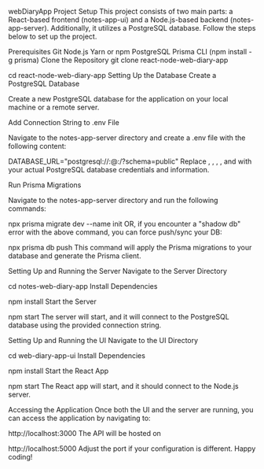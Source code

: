 webDiaryApp Project Setup
This project consists of two main parts: a React-based frontend (notes-app-ui) and a Node.js-based backend (notes-app-server). Additionally, it utilizes a PostgreSQL database. Follow the steps below to set up the project.

Prerequisites
Git
Node.js
Yarn or npm
PostgreSQL
Prisma CLI (npm install -g prisma)
Clone the Repository
git clone <repository-url> react-node-web-diary-app

cd react-node-web-diary-app
Setting Up the Database
Create a PostgreSQL Database

Create a new PostgreSQL database for the application on your local machine or a remote server.

Add Connection String to .env File

Navigate to the notes-app-server directory and create a .env file with the following content:

DATABASE_URL="postgresql://<username>:<password>@<host>:<port>/<dbname>?schema=public"
Replace <username>, <password>, <host>, <port>, and <dbname> with your actual PostgreSQL database credentials and information.

Run Prisma Migrations

Navigate to the notes-app-server directory and run the following commands:

npx prisma migrate dev --name init
OR, if you encounter a "shadow db" error with the above command, you can force push/sync your DB:

npx prisma db push 
This command will apply the Prisma migrations to your database and generate the Prisma client.

Setting Up and Running the Server
Navigate to the Server Directory

cd notes-web-diary-app
Install Dependencies

npm install
Start the Server

npm start
The server will start, and it will connect to the PostgreSQL database using the provided connection string.

Setting Up and Running the UI
Navigate to the UI Directory

cd web-diary-app-ui
Install Dependencies

npm install
Start the React App

npm start
The React app will start, and it should connect to the Node.js server.

Accessing the Application
Once both the UI and the server are running, you can access the application by navigating to:

http://localhost:3000
The API will be hosted on

http://localhost:5000
Adjust the port if your configuration is different. Happy coding!
